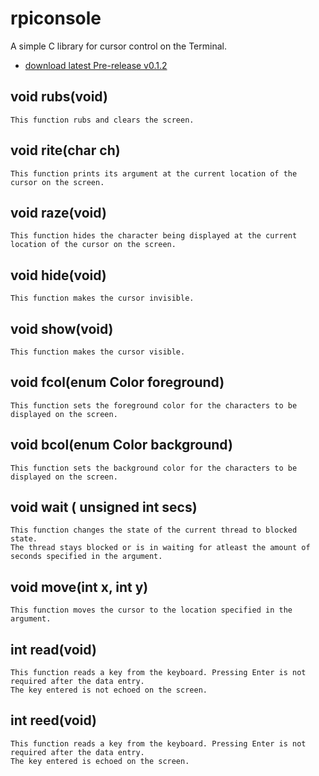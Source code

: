 # rpiconsole     

A simple C library for cursor control on the Terminal. 


* [download latest Pre-release v0.1.2](https://github.com/RajeshPatkarInstitute/RpISE-Terminal/releases/tag/v0.1.2)




## void rubs(void)

    This function rubs and clears the screen.

## void rite(char ch)

    This function prints its argument at the current location of the cursor on the screen.  

## void raze(void)

    This function hides the character being displayed at the current location of the cursor on the screen.

## void hide(void)

    This function makes the cursor invisible.

## void show(void)

    This function makes the cursor visible.

## void fcol(enum Color foreground)

    This function sets the foreground color for the characters to be displayed on the screen.

## void bcol(enum Color background)

    This function sets the background color for the characters to be displayed on the screen. 

## void wait ( unsigned int secs)

    This function changes the state of the current thread to blocked state. 
    The thread stays blocked or is in waiting for atleast the amount of seconds specified in the argument.


## void move(int x, int y)

    This function moves the cursor to the location specified in the argument.

## int read(void)

    This function reads a key from the keyboard. Pressing Enter is not required after the data entry. 
    The key entered is not echoed on the screen.

## int reed(void)

    This function reads a key from the keyboard. Pressing Enter is not required after the data entry. 
    The key entered is echoed on the screen.
